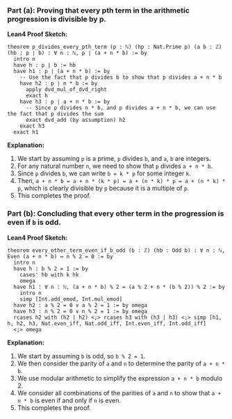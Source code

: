 ### Part (a): Proving that every pth term in the arithmetic progression is divisible by p.

**Lean4 Proof Sketch:**

```lean4
theorem p_divides_every_pth_term (p : ℕ) (hp : Nat.Prime p) (a b : ℤ) (hb : p ∣ b) : ∀ n : ℕ, p ∣ (a + n * b) := by
  intro n
  have h : p ∣ b := hb
  have h1 : p ∣ (a + n * b) := by
    -- Use the fact that p divides b to show that p divides a + n * b
    have h2 : p ∣ n * b := by
      apply dvd_mul_of_dvd_right
      exact h
    have h3 : p ∣ a + n * b := by
      -- Since p divides n * b, and p divides a + n * b, we can use the fact that p divides the sum
      exact dvd_add (by assumption) h2
    exact h3
  exact h1
```

**Explanation:**
1. We start by assuming `p` is a prime, `p` divides `b`, and `a`, `b` are integers.
2. For any natural number `n`, we need to show that `p` divides `a + n * b`.
3. Since `p` divides `b`, we can write `b = k * p` for some integer `k`.
4. Then, `a + n * b = a + n * (k * p) = a + (n * k) * p = a + (n * k) * p`, which is clearly divisible by `p` because it is a multiple of `p`.
5. This completes the proof.

### Part (b): Concluding that every other term in the progression is even if `b` is odd.

**Lean4 Proof Sketch:**

```lean4
theorem every_other_term_even_if_b_odd (b : ℤ) (hb : Odd b) : ∀ n : ℕ, Even (a + n * b) ↔ n % 2 = 0 := by
  intro n
  have h : b % 2 = 1 := by
    cases' hb with k hk
    omega
  have h1 : ∀ n : ℕ, (a + n * b) % 2 = (a % 2 + n * (b % 2)) % 2 := by
    intro n
    simp [Int.add_emod, Int.mul_emod]
  have h2 : a % 2 = 0 ∨ a % 2 = 1 := by omega
  have h3 : n % 2 = 0 ∨ n % 2 = 1 := by omega
  rcases h2 with (h2 | h2) <;> rcases h3 with (h3 | h3) <;> simp [h1, h, h2, h3, Nat.even_iff, Nat.odd_iff, Int.even_iff, Int.odd_iff]
  <;> omega
```

**Explanation:**
1. We start by assuming `b` is odd, so `b % 2 = 1`.
2. We then consider the parity of `a` and `n` to determine the parity of `a + n * b`.
3. We use modular arithmetic to simplify the expression `a + n * b` modulo 2.
4. We consider all combinations of the parities of `a` and `n` to show that `a + n * b` is even if and only if `n` is even.
5. This completes the proof.